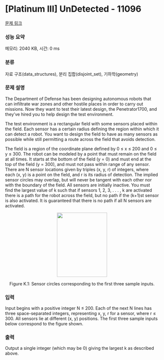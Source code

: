 # [Platinum III] UnDetected - 11096 

[문제 링크](https://www.acmicpc.net/problem/11096) 

### 성능 요약

메모리: 2040 KB, 시간: 0 ms

### 분류

자료 구조(data_structures), 분리 집합(disjoint_set), 기하학(geometry)

### 문제 설명

<p>The Department of Defense has been designing autonomous robots that can infiltrate war zones and other hostile places in order to carry out missions. Now they want to test their latest design, the Penetrator1700, and they’ve hired you to help design the test environment.</p>

<p>The test environment is a rectangular field with some sensors placed within the field. Each sensor has a certain radius defining the region within which it can detect a robot. You want to design the field to have as many sensors as possible while still permitting a route across the field that avoids detection.</p>

<p>The field is a region of the coordinate plane defined by 0 ≤ x ≤ 200 and 0 ≤ y ≤ 300. The robot can be modeled by a point that must remain on the field at all times. It starts at the bottom of the field (y = 0) and must end at the top of the field (y = 300), and must not pass within range of any sensor. There are N sensor locations given by triples (x, y, r) of integers, where each (x, y) is a point on the field, and r is its radius of detection. The implied sensor circles may overlap, but will never be tangent with each other nor with the boundary of the field. All sensors are initially inactive. You must find the largest value of k such that if sensors 1, 2, 3, . . . , k are activated there is a path for the robot across the field, but no path if the (k+1)st sensor is also activated. It is guaranteed that there is no path if all N sensors are activated.</p>

<p style="text-align: center;"><img alt="" src="https://onlinejudgeimages.s3-ap-northeast-1.amazonaws.com/problem/11096/1.png" style="height:211px; width:164px"></p>

<p style="text-align: center;">Figure K.1: Sensor circles corresponding to the first three sample inputs.</p>

### 입력 

 <p>Input begins with a positive integer N ≤ 200. Each of the next N lines has three space-separated integers, representing x, y, r for a sensor, where r ≤ 300. All sensors lie at different (x, y) positions. The first three sample inputs below correspond to the figure shown.</p>

### 출력 

 <p>Output a single integer (which may be 0) giving the largest k as described above.</p>

